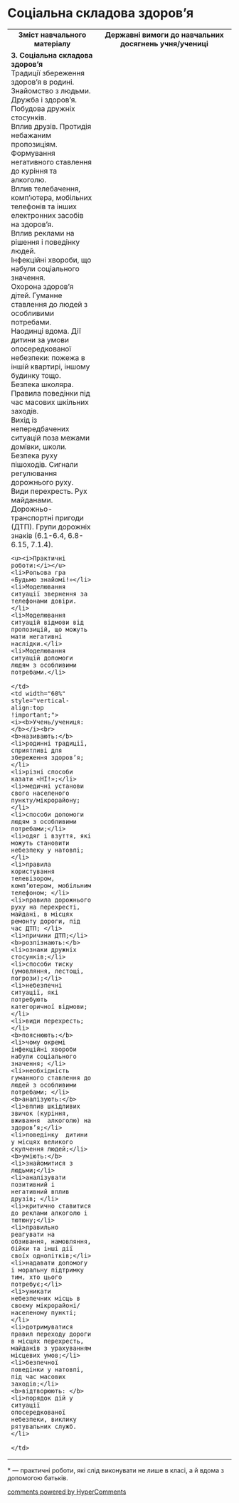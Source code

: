 <div id="hypercomments_widget" class="js-hypercomments-widget invisible"></div>

Соціальна складова здоров’я
=============================================

<table>
  <tr>
    <td width="40%" align="center"><b>Зміст навчального матеріалу<b></td>
    <td width="60%" align="center"><b>Державні вимоги до навчальних досягнень учня/учениці</b></td>
  </tr>
  <tr>
    <td width="40%" style="vertical-align:top !important;">
    <b>3. Соціальна складова здоров’я</b><br>
Традиції збереження здоров’я в родині. Знайомство з людьми. Дружба і здоров’я. Побудова дружніх стосунків. <br>
Вплив друзів. Протидія небажаним пропозиціям. <br>
Формування негативного ставлення до куріння та алкоголю.<br>
Вплив телебачення, комп’ютера, мобільних телефонів та інших електронних засобів на здоров’я.<br>
Вплив реклами на рішення і поведінку людей.<br>
Інфекційні хвороби, що набули соціального значення. <br>   
Охорона здоров’я дітей. Гуманне ставлення до людей з особливими потребами.<br>
Наодинці вдома. Дії дитини за умови опосередкованої небезпеки: пожежа в іншій квартирі, іншому будинку тощо.<br>
Безпека школяра. Правила поведінки під час масових шкільних заходів.<br>
Вихід із непередбачених ситуацій поза межами домівки, школи.<br>
Безпека руху пішоходів. Сигнали регулювання дорожнього руху.<br>
Види перехресть. Рух майданами.<br>
Дорожньо-транспортні пригоди (ДТП). Групи дорожніх знаків (6.1-6.4, 6.8-6.15, 7.1.4).<br>

    <u><i>Практичні роботи:</i></u>
    <li>Рольова гра «Будьмо знайомі!»</li>
    <li>Моделювання ситуації звернення за телефонами довіри.</li>
    <li>Моделювання ситуацій відмови від пропозицій, що можуть мати негативні наслідки.</li>
    <li>Моделювання ситуацій допомоги людям з особливими потребами.</li>

    </td>
    <td width="60%" style="vertical-align:top !important;">
    <i><b>Учень/учениця:</b></i><br>
    <b>називають:</b>
    <li>родинні традиції, сприятливі для збереження здоров’я;</li>
    <li>різні способи казати «НІ!»;</li>
    <li>медичні установи свого населеного пункту/мікрорайону;</li>
    <li>способи допомоги людям з особливими потребами;</li>
    <li>одяг і взуття, які можуть становити небезпеку у натовпі;</li>
    <li>правила користування телевізором, комп’ютером, мобільним телефоном; </li>
    <li>правила дорожнього руху на перехресті, майдані, в місцях ремонту дороги, під час ДТП; </li>
    <li>причини ДТП;</li>
    <b>розпізнають:</b>
    <li>ознаки дружніх стосунків;</li>
    <li>способи тиску (умовляння, лестощі, погрози);</li>
    <li>небезпечні ситуації, які потребують категоричної відмови;</li>
    <li>види перехресть;</li>
    <b>пояснюють:</b>
    <li>чому окремі інфекційні хвороби набули соціального значення; </li>
    <li>необхідність гуманного ставлення до людей з особливими потребами; </li>
    <b>аналізують:</b>
    <li>вплив шкідливих звичок (куріння, вживання  алкоголю) на здоров’я;</li>
    <li>поведінку  дитини у місцях великого скупчення людей;</li>
    <b>уміють:</b>
    <li>знайомитися з людьми;</li>
    <li>аналізувати позитивний і негативний вплив друзів; </li>
    <li>критично ставитися до реклами алкоголю і тютюну;</li>
    <li>правильно реагувати на обзивання, намовляння, бійки та інші дії своїх однолітків;</li>
    <li>надавати допомогу і моральну підтримку тим, хто цього потребує;</li>
    <li>уникати небезпечних місць в своєму мікрорайоні/населеному пункті;</li>
    <li>дотримуватися правил переходу дороги в місцях перехресть, майданів з урахуванням місцевих умов;</li>
    <li>безпечної поведінки у натовпі, під час масових заходів;</li>
    <b>відтворюють: </b>
    <li>порядок дій у ситуації опосередкованої небезпеки, виклику рятувальних служб.</li>

	</td>
  </tr>
</table>

<p>* — практичні роботи, які слід виконувати не лише в класі, а й вдома з допомогою батьків.</p>

<div class="js-hypercomments-container">
<a href="http://hypercomments.com" class="hc-link" title="comments widget">comments powered by HyperComments</a>
</div>